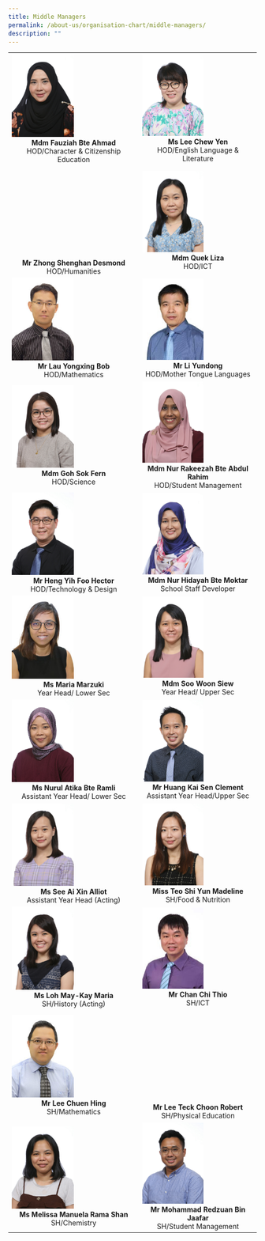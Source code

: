 ```yaml
---
title: Middle Managers
permalink: /about-us/organisation-chart/middle-managers/
description: ""
---
```

<table class="my-table">
  <thead>
  </thead>
  <tbody>
    <tr>
      <td><img src="/images/mdm%20fauziah%20bte%20ahmad.jpg" style="width:50%">
	<center><b>Mdm Fauziah Bte Ahmad<br></b>
	HOD/Character &amp; Citizenship Education</center></td>
      <td><img src="/images/miss%20lee%20chew%20yen.jpg" style="width:55%">
	<center> <b>Ms Lee Chew Yen<br> </b>
	HOD/English Language &amp; Literature</center></td>
    </tr>
    <tr>
      <td><br>
				<br><br>
				<br><br>
				<br><br>
				<br><br>
				<br><br>
	<center> <b>Mr Zhong Shenghan Desmond<br> </b>
	HOD/Humanities</center></td>
      <td><img src="/images/mdm%20quek%20liza.jpg" style="width:55%">
	<center> <b>Mdm Quek Liza<br> </b>
	HOD/ICT</center></td>
    </tr>
    <tr>
      <td><img src="/images/mr%20lau%20yongxing%20bob.jpeg" style="width:50%">
<center> <b>Mr Lau Yongxing Bob<br> </b>
HOD/Mathematics</center></td>
      <td><img src="/images/mr li yundong.jpeg" style="width:55%">
<center> <b>Mr Li Yundong<br> </b>
HOD/Mother Tongue Languages<center></center></center></td>
    </tr>
    <tr>
      <td><img src="/images/mdm%20goh%20sok%20fern.jpg" style="width:50%">
<center> <b>Mdm Goh Sok Fern<br> </b>
HOD/Science</center></td>
      <td><img src="/images/mdm%20nur%20rakeezah%20bte%20abdul%20rahim.jpg" style="width:55%">
<center> <b>Mdm Nur Rakeezah Bte Abdul Rahim<br> </b>
HOD/Student Management</center></td>
    </tr>
    <tr>
      <td><img src="/images/mr%20heng%20yih%20foo%20hector.jpg" style="width:50%">
<center> <b>Mr Heng Yih Foo Hector<br> </b>
HOD/Technology &amp; Design</center></td>
      <td><img src="/images/mdm nur hidayah binte moktar.jpg" style="width:55%">
<center> <b>Mdm Nur Hidayah Bte Moktar<br> </b>
School Staff Developer</center></td>
    </tr>
    <tr>
      <td><img src="/images/ms%20maria%20marzuki.jpeg" style="width:50%">
<center> <b>Ms Maria Marzuki<br> </b>
Year Head/ Lower Sec</center></td>
      <td><img src="/images/mdm%20soo%20woon%20siew.jpg" style="width:55%">
<center> <b>Mdm Soo Woon Siew<br> </b>
Year Head/ Upper Sec</center></td>
    </tr>
    <tr>
      <td><img src="/images/ms%20nurul%20atika%20bte%20ramli.jpg" style="width:50%">
<center> <b>Ms Nurul Atika Bte Ramli<br> </b>
Assistant Year Head/ Lower Sec</center></td>
      <td><img src="/images/mr%20huang%20kai%20sen%20clement.jpg" style="width:55%">
<center> <b>Mr Huang Kai Sen Clement<br> </b>
Assistant Year Head/Upper Sec</center></td>
    </tr>
    <tr>
      <td><img src="/images/miss see ai xin alliot.jpg" style="width:50%">
<center> <b>Ms See Ai Xin Alliot<br> </b>
Assistant Year Head (Acting)</center></td>
      <td><img src="/images/miss%20teo%20shi%20yun%20madeline.jpg" style="width:55%">
<center> <b>Miss Teo Shi Yun Madeline<br> </b>
SH/Food &amp; Nutrition</center></td>
    </tr>
    <tr>
      <td><img src="/images/miss loh may-kay maria.jpg" style="width:50%">
<center> <b>Ms Loh May-Kay Maria<br> </b>
SH/History (Acting)</center></td>
      <td><img src="/images/mr%20chan%20chi%20thio.jpeg" style="width:55%">
<center> <b>Mr Chan Chi Thio<br> </b>
SH/ICT</center></td>
    </tr>
    <tr>
      <td><img src="/images/mr%20lee%20chuen%20hing.jpeg" style="width:50%">
<center> <b>Mr Lee Chuen Hing<br> </b>
SH/Mathematics</center></td>
      <td><br><br><br>
				<br><br>
				<br><br>
				<br><br>
				<br><br>

<center> <b>Mr Lee Teck Choon Robert<br> </b>
SH/Physical Education<center></center></center></td>
    </tr>
				<tr>
      <td><img src="/images/miss melissa manuela rama shan.jpg" style="width:50%">
<center> <b>Ms Melissa Manuela  
Rama Shan<br> </b>
SH/Chemistry</center></td>
      <td><img src="/images/mr mohammad redzuan bin ja'afar.jpg" style="width:55%">
<center> <b>Mr Mohammad Redzuan  
Bin Jaafar<br> </b>
SH/Student Management</center></td>
    </tr>			
  </tbody>  
</table>